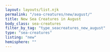```yaml
---
layout: layouts/list.njk
permalink: "/sea-creatures/new/august/"
title: New Sea Creatures in August
body_class: sea-creatures
filter_by_tag: "type_seacreatures_new_august"
type: "sea-creatures"
listing: "new"
hemisphere: ""
---
```

